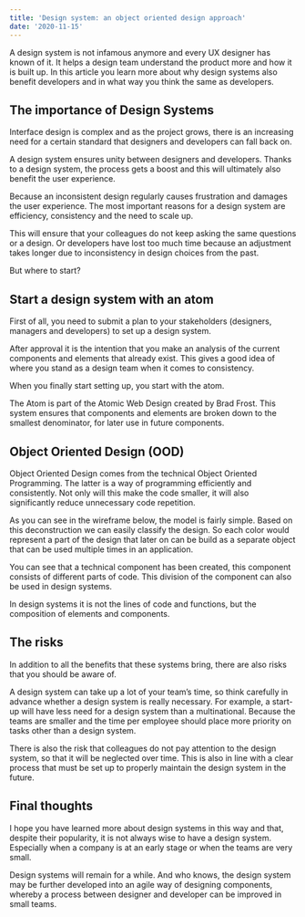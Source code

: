 ```yaml
---
title: 'Design system: an object oriented design approach'
date: '2020-11-15'
---
```


A design system is not infamous anymore and every UX designer has known of it. It helps a design team understand the product more and how it is built up. In this article you learn more about why design systems also benefit developers and in what way you think the same as developers. 

## The importance of Design Systems ##

Interface design is complex and as the project grows, there is an increasing need for a certain standard that designers and developers can fall back on.

A design system ensures unity between designers and developers. Thanks to a design system, the process gets a boost and this will ultimately also benefit the user experience.

Because an inconsistent design regularly causes frustration and damages the user experience. The most important reasons for a design system are efficiency, consistency and the need to scale up.

This will ensure that your colleagues do not keep asking the same questions or a design. Or developers have lost too much time because an adjustment takes longer due to inconsistency in design choices from the past.

But where to start?

## Start a design system with an atom ##

First of all, you need to submit a plan to your stakeholders (designers, managers and developers) to set up a design system.

After approval it is the intention that you make an analysis of the current components and elements that already exist. This gives a good idea of where you stand as a design team when it comes to consistency.

When you finally start setting up, you start with the atom.

The Atom is part of the Atomic Web Design created by Brad Frost. This system ensures that components and elements are broken down to the smallest denominator, for later use in future components.

## Object Oriented Design (OOD) ##

Object Oriented Design comes from the technical Object Oriented Programming. The latter is a way of programming efficiently and consistently. Not only will this make the code smaller, it will also significantly reduce unnecessary code repetition.

As you can see in the wireframe below, the model is fairly simple. Based on this deconstruction we can easily classify the design. So each color would represent a part of the design that later on can be build as a separate object that can be used multiple times in an application. 

You can see that a technical component has been created, this component consists of different parts of code. This division of the component can also be used in design systems.

In design systems it is not the lines of code and functions, but the composition of elements and components.

## The risks ##

In addition to all the benefits that these systems bring, there are also risks that you should be aware of.

A design system can take up a lot of your team’s time, so think carefully in advance whether a design system is really necessary. For example, a start-up will have less need for a design system than a multinational. Because the teams are smaller and the time per employee should place more priority on tasks other than a design system.

There is also the risk that colleagues do not pay attention to the design system, so that it will be neglected over time. This is also in line with a clear process that must be set up to properly maintain the design system in the future.

## Final thoughts ##

I hope you have learned more about design systems in this way and that, despite their popularity, it is not always wise to have a design system. Especially when a company is at an early stage or when the teams are very small.

Design systems will remain for a while. And who knows, the design system may be further developed into an agile way of designing components, whereby a process between designer and developer can be improved in small teams.